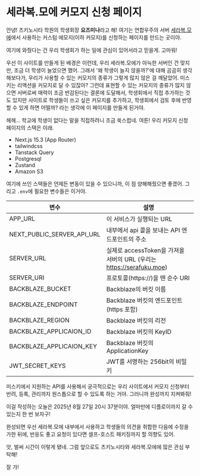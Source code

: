 # 세라복.모에 커모지 신청 페이지

안녕! 츠키노시타 학원의 학생회장 **요즈미나**라고 해!
여기는 연합우주의 서버 [세라복.모에](https://serafuku.moe)에서 사용하는 커스텀 에모지(이하 커모지)를 신청하는 페이지를 만드는 곳이야.

여기에 와줬다는 건 우리 학생회가 하는 일에 관심이 있어서라고 믿을게. 고마워!

우선 이 사이트를 만들게 된 배경은 이런데,
우리 세라복.모에가 아늑한 서버인 건 맞지만, 조금 더 학생이 늘었으면 했어. 그래서 '왜 학생이 늘지 않을까?'에 대해 곰곰히 생각해보다가, 우리가 사용할 수 있는 커모지의 종류가 그렇게 많지 않은 걸 깨달았어. 미스키는 리액션을 커모지로 달 수 있잖아? 그런데 표현할 수 있는 커모지의 종류가 많지 않으면 서버로써 매력이 조금 반감된다는 결론에 도달해서, 학생회에서 직접 추가하는 것도 있지만 사이트로 학생들이 쓰고 싶은 커모지를 추가하고, 학생회에서 검토 후에 반영할 수 있게 하면 어떨까? 라는 생각에 이 페이지를 만들게 된거야.

헤헤... 학교에 학생이 없다는 말을 직접하려니 조금 쑥스럽네. 여튼! 우리 커모지 신청 페이지의 스택은 이래.

- Next.js 15.3 (App Router)
- tailwindcss
- Tanstack Query
- Postgresql
- Zustand
- Amazon S3

여기에 쓰인 스택들은 언제든 변동이 있을 수 있으니까, 이 점 양해해줬으면 좋겠어.
그리고 `.env`에 필요한 변수들은 이거야.

| 변수                       | 설명                                                                   |
| -------------------------- | ---------------------------------------------------------------------- |
| APP_URL                    | 이 서비스가 실행되는 URL                                               |
| NEXT_PUBLIC_SERVER_API_URL | 내부에서 api 콜을 보내는 API 엔드포인트의 주소                         |
| SERVER_URL                 | 실제로 accessToken을 가져올 서버의 URL (우리는 <https://serafuku.moe>) |
| SERVER_URI                 | 프로토콜(https://)을 뗀 순수 URI                                       |
| BACKBLAZE_BUCKET           | Backblaze의 버킷 이름                                                  |
| BACKBLAZE_ENDPOINT         | Backblaze 버킷의 엔드포인트(https 포함)                                |
| BACKBLAZE_REGION           | Backblaze 버킷의 리전                                                  |
| BACKBLAZE_APPLICAION_ID    | Backblaze 버킷의 KeyID                                                 |
| BACKBLAZE_APPLICAION_KEY   | Backblaze 버킷의 ApplicationKey                                        |
| JWT_SECRET_KEYS            | JWT를 서명하는 256bit의 비밀키                                         |

미스키에서 지원하는 API를 사용해서 궁극적으로는 우리 사이트에서 커모지 신청부터 반려, 등록, 관리까지 원스톱으로 할 수 있도록 하는 거야. 그러니까 완성까지 지켜봐줘!

이걸 작성하는 오늘은 2025년 8월 27일 20시 37분이야. 얼마만에 디플로이까지 갈 수 있는지 한 번 보자구!

완성되면 우선 세라복.모에 내부에서 사용하고 학생들의 의견을 취합한 다음에 수정을 가한 뒤에, 반응도 좋고 요청이 있다면 셀프-호스트 패키징까지 할 의향도 있어.

앗, 벌써 시간이 이렇게 됐네. 그럼 앞으로도 츠키노시타와 세라복.모에에 많은 관심 부탁해!

잘 가!
